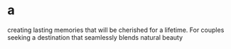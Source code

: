 # a
creating lasting memories that will be cherished for a lifetime. For couples seeking a destination that seamlessly blends natural beauty
